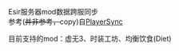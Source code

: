 Esir服务器mod数据跨服同步<br>
参考(<s>并非参考，</s>copy)自[PlayerSync](https://github.com/mlus-asuka/PlayerSync)<br>

目前支持的mod：虚无3、时装工坊、均衡饮食(Diet)